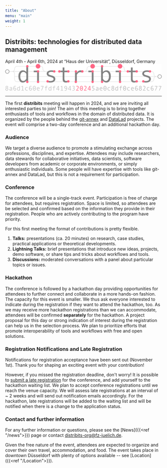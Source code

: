 ```yaml
---
title: "About"
menu: "main"
weight: 1
---
```


## Distribits: technologies for distributed data management
April 4th - April 6th, 2024 at “Haus der Universität”, Düsseldorf, Germany
![Distribits 2024](/pics/distribits_logo_a.svg)

---

The first **distribits** meeting will happen in 2024, and we are inviting all interested parties to join!
The aim of this meeting is to bring together enthusiasts of tools and workflows in the domain of distributed data.
It is organized by the people behind the [git-annex](https://git-annex.branchable.com) and [DataLad](https://www.datalad.org) projects.
The event will comprise a two-day conference and an additional hackathon day.


### Audience

We target a diverse audience to promote a stimulating exchange across professions, disciplines, and expertise.
Attendees may include researchers, data stewards for collaborative initiatives, data scientists, software developers from academic or corporate environments, or simply enthusiastic individuals.
Some people will have expertise with tools like git-annex and DataLad, but this is not a requirement for participation.


### Conference

The conference will be a single-track event.
Participation is free of charge for attendees, but requires registration.
Space is limited, so attendees are be selected and confirmed based on the information they provide in their registration.
People who are actively contributing to the program have priority.

For this first meeting the format of contributions is pretty flexible.

1. **Talks:** presentations (ca. 20 minutes) on research, case studies, practical applications or theoretical developments.
2. **Lightning Talks:** brief presentations that introduce new ideas, projects, demo software, or share tips and tricks about workflows and tools.
3. **Discussions:** moderated conversations with a panel about particular topics or issues.


### Hackathon

The conference is followed by a hackathon day providing opportunities for attendees to further connect and collaborate in a more hands-on fashion.
The capacity for this event is smaller. We thus ask everyone interested to indicate during the registration if they want to attend the hackathon, too. As we may receive more hackathon registrations than we can accommodate, attendees will be confirmed **separately** for the hackathon. A project proposal for this day or strong indication of interest during the registration can help us in the selection process.
We plan to prioritize efforts that promote interoperability of tools and workflows with free and open solutions.


### Registration Notifications and Late Registration

Notifications for registration acceptance have been sent out (November 1st).
Thank you for shaping an exciting event with your contribution!

However, if you missed the registration deadline, don't worry! It is possible to
[submit a late registration](https://cryptpad.fr/form/#/2/form/view/jnreOeG+ja0DXCESlqkgf6WRqz7vhMmxzROMyJL+q5g/)
for the conference, and add yourself to the hackathon waiting list.
We plan to accept conference registrations until we reach the venue capacity.
We will assess late registrations at an interval of ~ 2 weeks and will send out notification emails
accordingly. For the hackathon, late registrations will be added to the waiting list
and will be notified when there is a change to the application status.


### Contact and further information

For any further information or questions, please see the [News]({{<ref "/news">}}) page or contact distribits-org@fz-juelich.de.

Given the free nature of the event, attendees are expected to organize and cover their own travel, accommodation, and food.
The event takes place in downtown Düsseldorf with plenty of options available -- see [Location]({{<ref "/Location">}}).
